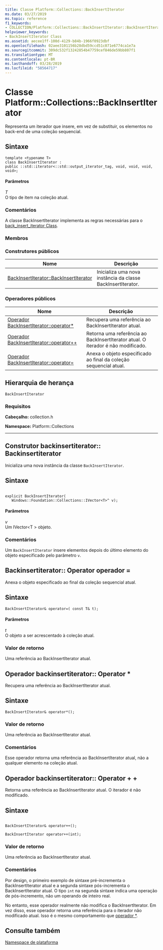 ```yaml
---
title: Classe Platform::Collections::BackInsertIterator
ms.date: 03/27/2019
ms.topic: reference
f1_keywords:
- COLLECTION/Platform::Collections::BackInsertIterator::BackInsertIterator
helpviewer_keywords:
- BackInsertIterator Class
ms.assetid: aecee1ff-100d-4129-b84b-1966f0923dbf
ms.openlocfilehash: 02aee3101156b28dbd59ccd51c071e6774ca1e7a
ms.sourcegitcommit: 309dc532f13242854b47759cef846de59bb807f1
ms.translationtype: MT
ms.contentlocale: pt-BR
ms.lasthandoff: 03/28/2019
ms.locfileid: "58564717"
---
```

# <a name="platformcollectionsbackinsertiterator-class"></a>Classe Platform::Collections::BackInsertIterator

Representa um iterador que insere, em vez de substituir, os elementos no back-end de uma coleção sequencial.

## <a name="syntax"></a>Sintaxe

```
template <typename T>
class BackInsertIterator :
public ::std::iterator<::std::output_iterator_tag, void, void, void, void>;
```

#### <a name="parameters"></a>Parâmetros

*T*<br/>
O tipo de item na coleção atual.

### <a name="remarks"></a>Comentários

A classe BackInsertIterator implementa as regras necessárias para o [back_insert_iterator Class](../standard-library/back-insert-iterator-class.md).

### <a name="members"></a>Membros

### <a name="public-constructors"></a>Construtores públicos

|Nome|Descrição|
|----------|-----------------|
|[BackInsertIterator::BackInsertIterator](#ctor)|Inicializa uma nova instância da classe BackInsertIterator.|

### <a name="public-operators"></a>Operadores públicos

|Nome|Descrição|
|----------|-----------------|
|[Operador BackInsertIterator::operator*](#operator-dereference)|Recupera uma referência ao BackInsertIterator atual.|
|[Operador BackInsertIterator::operator++](#operator-increment)|Retorna uma referência ao BackInsertIterator atual. O iterador é não modificado.|
|[Operador BackInsertIterator::operator=](#operator-assign)|Anexa o objeto especificado ao final da coleção sequencial atual.|

## <a name="inheritance-hierarchy"></a>Hierarquia de herança

`BackInsertIterator`

### <a name="requirements"></a>Requisitos

**Cabeçalho:** collection.h

**Namespace:** Platform::Collections

---
## <a name="ctor"></a>  Construtor backinsertiterator:: Backinsertiterator

Inicializa uma nova instância da classe `BackInsertIterator`.

## <a name="syntax"></a>Sintaxe

```

explicit BackInsertIterator(
   Windows::Foundation::Collections::IVector<T>^ v);
```

#### <a name="parameters"></a>Parâmetros

*v*<br/>
Um IVector\<T > objeto.

### <a name="remarks"></a>Comentários

Um `BackInsertIterator` insere elementos depois do último elemento do objeto especificado pelo parâmetro `v`.

## <a name="operator-assign"></a>  Backinsertiterator:: Operator operador =

Anexa o objeto especificado ao final da coleção sequencial atual.

## <a name="syntax"></a>Sintaxe

```
BackInsertIterator& operator=( const T& t);
```

#### <a name="parameters"></a>Parâmetros

*t*<br/>
O objeto a ser acrescentado à coleção atual.

### <a name="return-value"></a>Valor de retorno

Uma referência ao BackInsertIterator atual.

## <a name="operator-dereference"></a>  Operador backinsertiterator:: Operator *

Recupera uma referência ao BackInsertIterator atual.

## <a name="syntax"></a>Sintaxe

```
BackInsertIterator& operator*();
```

### <a name="return-value"></a>Valor de retorno

Uma referência ao BackInsertIterator atual.

### <a name="remarks"></a>Comentários

Esse operador retorna uma referência ao BackInsertIterator atual, não a qualquer elemento na coleção atual.

## <a name="operator-increment"></a>  Operador backinsertiterator:: Operator + +

Retorna uma referência ao BackInsertIterator atual. O iterador é não modificado.

## <a name="syntax"></a>Sintaxe

```

BackInsertIterator& operator++();

BackInsertIterator operator++(int);
```

### <a name="return-value"></a>Valor de retorno

Uma referência ao BackInsertIterator atual.

### <a name="remarks"></a>Comentários

Por design, o primeiro exemplo de sintaxe pré-incrementa o BackInsertIterator atual e a segunda sintaxe pós-incrementa o BackInsertIterator atual. O tipo `int` na segunda sintaxe indica uma operação de pós-incremento, não um operando de inteiro real.

No entanto, esse operador realmente não modifica o BackInsertIterator. Em vez disso, esse operador retorna uma referência para o iterador não modificado atual. Isso é o mesmo comportamento que [operador *](#operator-dereference).

## <a name="see-also"></a>Consulte também

[Namespace de plataforma](platform-namespace-c-cx.md)
